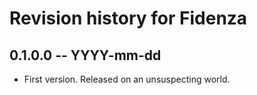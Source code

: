 # Revision history for Fidenza

## 0.1.0.0 -- YYYY-mm-dd

* First version. Released on an unsuspecting world.
